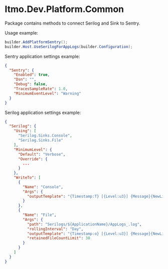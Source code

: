 # Itmo.Dev.Platform.Common

Package contains methods to connect Serilog and Sink to Sentry.


Usage example:
```csharp
builder.AddPlatformSentry();
builder.Host.UseSerilogForAppLogs(builder.Configuration);
```

Sentry application settings example:
```json
{
  "Sentry": {
    "Enabled": true,
    "Dsn": "",
    "Debug": false,
    "TracesSampleRate": 1.0,
    "MinimumEventLevel": "Warning"
  }
}
```

Serilog application settings example:
```json
{
  "Serilog": {
    "Using": [
      "Serilog.Sinks.Console",
      "Serilog.Sinks.File"
    ],
    "MinimumLevel": {
      "Default": "Verbose",
      "Override": {
        ...
      }
    },
    "WriteTo": [
      {
        "Name": "Console",
        "Args": {
          "outputTemplate": "{Timestamp:T} [{Level:u3}] {Message}{NewLine}{Exception}"
        }
      },
      {
        "Name": "File",
        "Args": {
          "path": "Serilogs/${ApplicationName}/AppLogs_.log",
          "rollingInterval": "Day",
          "outputTemplate": "{Timestamp:o} [{Level:u3}] {Message}{NewLine}{Exception}",
          "retainedFileCountLimit": 30
        }
      }
    ]
  }
}
```